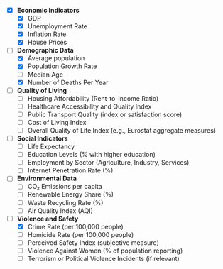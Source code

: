 - [x] **Economic Indicators**
  - [x] GDP
  - [x] Unemployment Rate
  - [x] Inflation Rate
  - [x] House Prices
- [ ] **Demographic Data**
  - [x] Average population
  - [x] Population Growth Rate
  - [ ] Median Age
  - [x] Number of Deaths Per Year
- [ ] **Quality of Living**
  - [ ] Housing Affordability (Rent-to-Income Ratio)
  - [ ] Healthcare Accessibility and Quality Index
  - [ ] Public Transport Quality (index or satisfaction score)
  - [ ] Cost of Living Index
  - [ ] Overall Quality of Life Index (e.g., Eurostat aggregate measures)
- [ ] **Social Indicators**
  - [ ] Life Expectancy
  - [ ] Education Levels (% with higher education)
  - [ ] Employment by Sector (Agriculture, Industry, Services)
  - [ ] Internet Penetration Rate (%)
- [ ] **Environmental Data**
  - [ ] CO₂ Emissions per capita
  - [ ] Renewable Energy Share (%)
  - [ ] Waste Recycling Rate (%)
  - [ ] Air Quality Index (AQI)
- [ ] **Violence and Safety**
  - [x] Crime Rate (per 100,000 people)
  - [ ] Homicide Rate (per 100,000 people)
  - [ ] Perceived Safety Index (subjective measure)
  - [ ] Violence Against Women (% of population reporting)
  - [ ] Terrorism or Political Violence Incidents (if relevant)
